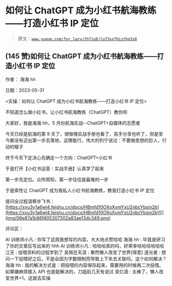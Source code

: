 # 如何让 ChatGPT 成为小红书航海教练——打造小红书 IP 定位

> 原文：[`www.yuque.com/for_lazy/thfiu8/lu73xxfhizthq3s8`](https://www.yuque.com/for_lazy/thfiu8/lu73xxfhizthq3s8)



## (145 赞)如何让 ChatGPT 成为小红书航海教练——打造小红书 IP 定位 

作者： 海海 hh 

日期：2023-05-31 

<实操：如何让 ChatGPT 成为小红书航海教练——打造小红书 IP 定位> 

不知道怎么做小红书，让小红书航海教练（ChatGPT）教你呗 

大家好，我是海海 hh，5 月份航海实战--ChatGPT+自媒体的志愿者 

今天已经是航海的第 9 天了，很惭愧实战手册也看了，高手分享也听了，但是至今都没有迈出第一步去落地，这哪能行，伟大的列宁说过：不要做思想的巨人，行动的矮子 

终于今天下定决心先确定一个方向：ChatGPT+小红书 

于是打开【小红书运营｜实战手册】认真学了起来 

第一步先定位。众所周知，第一步往往是最难的一步 

于是索性让 ChatGPT 成为我私人小红书航海教练，教我打造小红书 IP 定位 

提问全过程请移步飞书：[https://xvu3y1a6wl4.feishu.cn/docx/HBmfd10OXoXvmYxU2nbcYbsin2b](https://xvu3y1a6wl4.feishu.cn/docx/HBmfd10OXoXvmYxU2nbcYbsin2b)![](img/06e87a1b86f405307302a83ae13dc349.png) 

评论区： 

AI 训练师小凡 : 你写了这周我想写的内容，大大地点赞哈哈 海海 hh : 毕竟是研习了你的文章后写出来的 hhh AI 训练师小凡 : 哈哈哈真的吗，好荣幸哈哈哈哈哈哈 江天 : 投喂资料的过程学到了 吴佩在天涯 : 果然懒人改变了世界[得意] 逐光者 : 想问一下投喂好之后，不是会因为字数限制而导致上下失去关联吗，这个如何解决？ 海海 hh : 我的解决方式是：把投喂的内容保存起来，需要用的时候再二次投喂。如果嫌麻烦接入 API 也是能解决的，刀姐前几天有说过 吴亿涵 : 太棒了，懒人改变世界+1，这就去实操